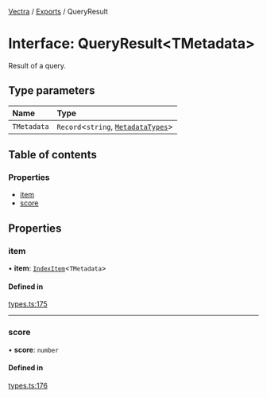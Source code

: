 [Vectra](../README.md) / [Exports](../modules.md) / QueryResult

# Interface: QueryResult\<TMetadata\>

Result of a query.

## Type parameters

| Name | Type |
| :------ | :------ |
| `TMetadata` | `Record`\<`string`, [`MetadataTypes`](../modules.md#metadatatypes)\> |

## Table of contents

### Properties

- [item](QueryResult.md#item)
- [score](QueryResult.md#score)

## Properties

### item

• **item**: [`IndexItem`](IndexItem.md)\<`TMetadata`\>

#### Defined in

[types.ts:175](https://github.com/bartonmalow/vectra/blob/418123d/src/types.ts#L175)

___

### score

• **score**: `number`

#### Defined in

[types.ts:176](https://github.com/bartonmalow/vectra/blob/418123d/src/types.ts#L176)
